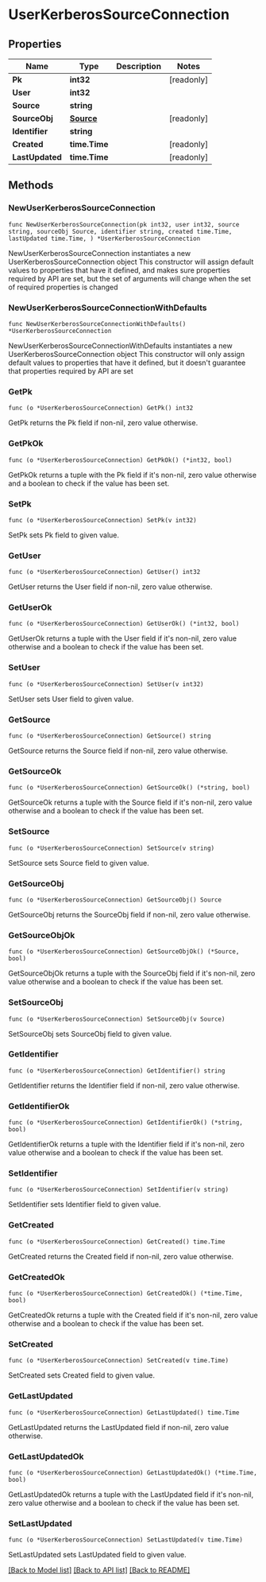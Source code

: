 # UserKerberosSourceConnection

## Properties

Name | Type | Description | Notes
------------ | ------------- | ------------- | -------------
**Pk** | **int32** |  | [readonly] 
**User** | **int32** |  | 
**Source** | **string** |  | 
**SourceObj** | [**Source**](Source.md) |  | [readonly] 
**Identifier** | **string** |  | 
**Created** | **time.Time** |  | [readonly] 
**LastUpdated** | **time.Time** |  | [readonly] 

## Methods

### NewUserKerberosSourceConnection

`func NewUserKerberosSourceConnection(pk int32, user int32, source string, sourceObj Source, identifier string, created time.Time, lastUpdated time.Time, ) *UserKerberosSourceConnection`

NewUserKerberosSourceConnection instantiates a new UserKerberosSourceConnection object
This constructor will assign default values to properties that have it defined,
and makes sure properties required by API are set, but the set of arguments
will change when the set of required properties is changed

### NewUserKerberosSourceConnectionWithDefaults

`func NewUserKerberosSourceConnectionWithDefaults() *UserKerberosSourceConnection`

NewUserKerberosSourceConnectionWithDefaults instantiates a new UserKerberosSourceConnection object
This constructor will only assign default values to properties that have it defined,
but it doesn't guarantee that properties required by API are set

### GetPk

`func (o *UserKerberosSourceConnection) GetPk() int32`

GetPk returns the Pk field if non-nil, zero value otherwise.

### GetPkOk

`func (o *UserKerberosSourceConnection) GetPkOk() (*int32, bool)`

GetPkOk returns a tuple with the Pk field if it's non-nil, zero value otherwise
and a boolean to check if the value has been set.

### SetPk

`func (o *UserKerberosSourceConnection) SetPk(v int32)`

SetPk sets Pk field to given value.


### GetUser

`func (o *UserKerberosSourceConnection) GetUser() int32`

GetUser returns the User field if non-nil, zero value otherwise.

### GetUserOk

`func (o *UserKerberosSourceConnection) GetUserOk() (*int32, bool)`

GetUserOk returns a tuple with the User field if it's non-nil, zero value otherwise
and a boolean to check if the value has been set.

### SetUser

`func (o *UserKerberosSourceConnection) SetUser(v int32)`

SetUser sets User field to given value.


### GetSource

`func (o *UserKerberosSourceConnection) GetSource() string`

GetSource returns the Source field if non-nil, zero value otherwise.

### GetSourceOk

`func (o *UserKerberosSourceConnection) GetSourceOk() (*string, bool)`

GetSourceOk returns a tuple with the Source field if it's non-nil, zero value otherwise
and a boolean to check if the value has been set.

### SetSource

`func (o *UserKerberosSourceConnection) SetSource(v string)`

SetSource sets Source field to given value.


### GetSourceObj

`func (o *UserKerberosSourceConnection) GetSourceObj() Source`

GetSourceObj returns the SourceObj field if non-nil, zero value otherwise.

### GetSourceObjOk

`func (o *UserKerberosSourceConnection) GetSourceObjOk() (*Source, bool)`

GetSourceObjOk returns a tuple with the SourceObj field if it's non-nil, zero value otherwise
and a boolean to check if the value has been set.

### SetSourceObj

`func (o *UserKerberosSourceConnection) SetSourceObj(v Source)`

SetSourceObj sets SourceObj field to given value.


### GetIdentifier

`func (o *UserKerberosSourceConnection) GetIdentifier() string`

GetIdentifier returns the Identifier field if non-nil, zero value otherwise.

### GetIdentifierOk

`func (o *UserKerberosSourceConnection) GetIdentifierOk() (*string, bool)`

GetIdentifierOk returns a tuple with the Identifier field if it's non-nil, zero value otherwise
and a boolean to check if the value has been set.

### SetIdentifier

`func (o *UserKerberosSourceConnection) SetIdentifier(v string)`

SetIdentifier sets Identifier field to given value.


### GetCreated

`func (o *UserKerberosSourceConnection) GetCreated() time.Time`

GetCreated returns the Created field if non-nil, zero value otherwise.

### GetCreatedOk

`func (o *UserKerberosSourceConnection) GetCreatedOk() (*time.Time, bool)`

GetCreatedOk returns a tuple with the Created field if it's non-nil, zero value otherwise
and a boolean to check if the value has been set.

### SetCreated

`func (o *UserKerberosSourceConnection) SetCreated(v time.Time)`

SetCreated sets Created field to given value.


### GetLastUpdated

`func (o *UserKerberosSourceConnection) GetLastUpdated() time.Time`

GetLastUpdated returns the LastUpdated field if non-nil, zero value otherwise.

### GetLastUpdatedOk

`func (o *UserKerberosSourceConnection) GetLastUpdatedOk() (*time.Time, bool)`

GetLastUpdatedOk returns a tuple with the LastUpdated field if it's non-nil, zero value otherwise
and a boolean to check if the value has been set.

### SetLastUpdated

`func (o *UserKerberosSourceConnection) SetLastUpdated(v time.Time)`

SetLastUpdated sets LastUpdated field to given value.



[[Back to Model list]](../README.md#documentation-for-models) [[Back to API list]](../README.md#documentation-for-api-endpoints) [[Back to README]](../README.md)


